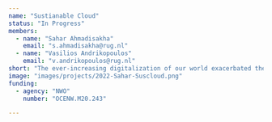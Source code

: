 ```yaml
---
name: "Sustianable Cloud"
status: "In Progress"
members:
  - name: "Sahar Ahmadisakha"
    email: "s.ahmadisakha@rug.nl"
  - name: "Vasilios Andrikopoulos"
    email: "v.andrikopoulos@rug.nl"
short: "The ever-increasing digitalization of our world exacerbated the need (and opportunity) to address global sustainability goals at the software level. In fact, architecting sustainable software-intensive systems is recognized as one of the grand challenges of contemporary software engineering. The ubiquity of such systems provides a unique opportunity for a singular point of intervention in ameliorating sustainability across the socio-technical spectrum. At the same time, it also generates the necessary urgency in delivering sustainability through appropriate architecting practices. These practices are particularly compelling because they allow us to reason and evaluate system sustainability throughout the system's lifecycle. The wide adoption of cloud computing, however, where software, platforms, and infrastructure are delivered as-a-service makes this task complicated due to the opaqueness of consumed services. Related work on the topic so far has focused mainly on minimizing energy consumption at the data center level, i.e. on the environmental dimension, at the expense of the other sustainability dimensions, that is the technical, economic, and social ones. To address this deficiency, this project aims to develop a sustainability-aware architecting framework specifically for cloud-based software services which incorporates all dimensions of system sustainability. The framework is structured around the use of sustainability indicators, one per dimension, as the means of abstracting away from dimension-specific concerns. A major component of this project is the definition and evaluation of appropriate metrics associated with each indicator. Beyond that, our position, which we aim to test through this project, is that improving the indicator for each of the sustainability dimensions creates a positive reinforcement effect on the other indicators. We aim to investigate the efficacy of this (pro)position through a combination of empirical software engineering and design science. To achieve this goal, we will also create solid architecting tools, methods, and guidelines for delivering sustainability-aware cloud-based software services. By these means, SustainableCloud will actively contribute to developing a sustainability-aware future cloud"
image: "images/projects/2022-Sahar-Suscloud.png"
funding:
  - agency: "NWO"
    number: "OCENW.M20.243"

---
```

